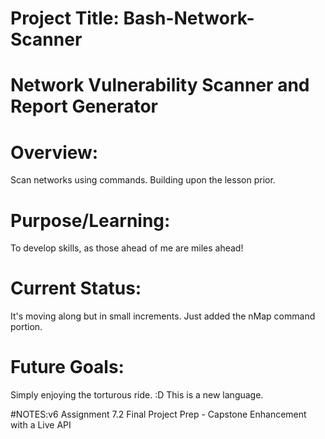 # Project Title: Bash-Network-Scanner

# Network Vulnerability Scanner and Report Generator

# Overview:
Scan networks using commands. Building upon the lesson prior. 

# Purpose/Learning:
To develop skills, as those ahead of me are miles ahead!

# Current Status:
It's moving along but in small increments. Just added the nMap command portion.

# Future Goals:
Simply enjoying the torturous ride. :D  This is a new language.

#NOTES:v6
Assignment 7.2 Final Project Prep 
	- Capstone Enhancement with a Live API 
